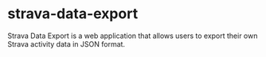 # strava-data-export
Strava Data Export is a web application that allows users to export their own Strava activity data in JSON format.
